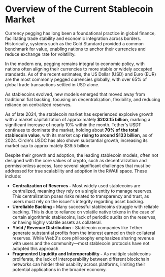 # Overview of the Current Stablecoin Market

Currency pegging has long been a foundational practice in global finance, facilitating trade stability and economic integration across borders. Historically, systems such as the Gold Standard provided a common benchmark for value, enabling nations to anchor their currencies and reduce exchange rate for volatility.

In the modern era, pegging remains integral to economic policy, with nations often aligning their currencies to more stable or widely accepted standards. As of the recent estimates, the US Dollar (USD) and Euro (EUR) are the most commonly pegged currencies globally, with over 65% of global trade transactions settled in USD alone.

As stablecoins evolved, new models emerged that moved away from traditional fiat backing, focusing on decentralization, flexibility, and reducing reliance on centralized reserves.

As of late 2024, the stablecoin market has experienced explosive growth with a market capitalization of approximately **$203.15 billion**, marking a significant increase of nearly 10% within the month. Tether's USDT continues to dominate the market, holding about **70% of the total stablecoin value**, with its market cap **rising to around $133 billion,** as of 2024. Circle's USDC has also shown substantial growth, increasing its market cap to approximately $39.5 billion.

Despite their growth and adoption, the leading stablecoin models, often not designed with the core values of crypto, such as decentralization and permissionless access, face several significant challenges that must be addressed for true scalability and adoption in the RWAfi space. These include:

* **Centralization of Reserves -** Most widely used stablecoins are centralized, meaning they rely on a single entity to manage reserves. This centralization poses risks related to transparency and trust, as users must rely on the issuer's integrity regarding asset backing.
* **Unreliable Backing -** Many successful stablecoins struggle with reliable backing. This is due to reliance on volatile native tokens in the case of certain algorithmic stablecoins, lack of periodic audits on the reserves, or having highly volatile assets as collateral.
* **Yield / Revenue Distribution -** Stablecoin companies like Tether generate substantial profits from the interest earned on their collateral reserves. While Web3's core philosophy emphasizes sharing revenue with users and the community—most stablecoin protocols have not adopted this approach.
* **Fragmented Liquidity and Interoperability -** As multiple stablecoins proliferate, the lack of interoperability between different blockchain networks can hinder their usability across platforms, limiting their potential applications in the broader economy.
